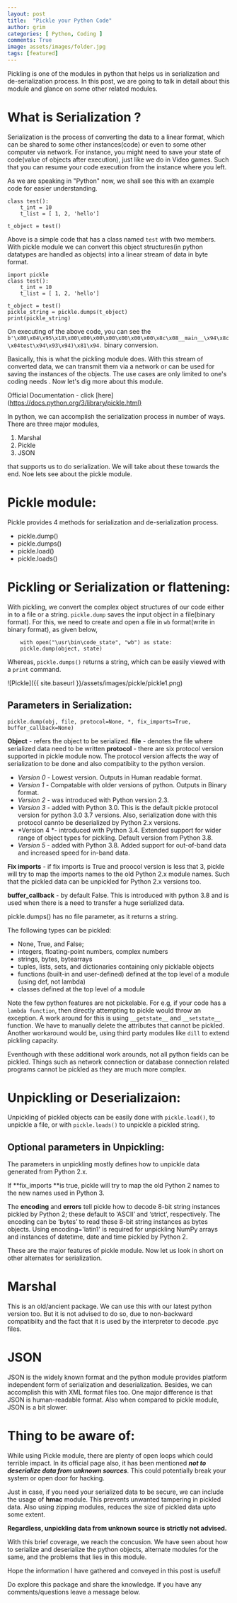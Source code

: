 ```yaml
---
layout: post
title:  "Pickle your Python Code"
author: grim
categories: [ Python, Coding ]
comments: True
image: assets/images/folder.jpg
tags: [featured]
---
```


Pickling is one of the modules in python that helps us in serialization and de-serialization process.
In this post, we are going to talk in detail about this module and glance on some other related modules.

# What is Serialization ?

Serialization is the process of converting the data to a linear format, which can be shared to some other instances(code) or even to some other computer via network.
For instance, you might need to save your state of code(value of objects after execution), just like we do in Video games. Such that you can resume your code execution from the instance where you left. 

As we are speaking in "Python" now, we shall see this with an example code for easier understanding.

```shell
class test():
	t_int = 10
	t_list = [ 1, 2, 'hello']
	
t_object = test()

```
Above is a simple code that has a class named `test` with two members. With pickle module we can convert this object structures(in python datatypes are handled as objects) into a linear stream of data in byte format.

```shell
import pickle
class test():
	t_int = 10
	t_list = [ 1, 2, 'hello']
	
t_object = test()
pickle_string = pickle.dumps(t_object)
print(pickle_string)
```

On executing of the above code, you can see the ```b'\x80\x04\x95\x18\x00\x00\x00\x00\x00\x00\x00\x8c\x08__main__\x94\x8c\x04test\x94\x93\x94)\x81\x94.``` binary conversion.

Basically, this is what the pickling module does. With this stream of converted data, we can transmit them via a network or can be used for saving the instances of the objects. The use cases are only limited to one's coding needs . Now let's dig more about this module.

Official Documentation - click [here](https://docs.python.org/3/library/pickle.html}

In python, we can accomplish the serialization process in number of ways. There are three major modules, 

1. Marshal 
2. Pickle
3. JSON 

that supports us to do serialization. We will take about these towards the end. Noe lets see about the pickle module.

# Pickle module:

Pickle provides 4 methods for serialization and de-serialization process. 

- pickle.dump()
- pickle.dumps()
- pickle.load()
- pickle.loads()

# Pickling or Serialization or flattening:

With pickling, we convert the complex object structures of our code either in to a file or a string. `pickle.dump` saves the input object in a file(binary format). For this, we need to create and open a file in `wb` format(write in binary format), as given below,

```shell
	with open("\usr\bin\code_state", "wb") as state:
	pickle.dump(object, state)
```

Whereas, `pickle.dumps()` returns a string, which can be easily viewed with a `print` command.

![Pickle]({{ site.baseurl }}/assets/images/pickle/pickle1.png)

## Parameters in Serialization:

`pickle.dump(obj, file, protocol=None, *, fix_imports=True, buffer_callback=None)`

**Object** - refers the object to be serialized.
**file** - denotes the file where serialized data need to be written
**protocol** - there are six protocol version supported in pickle module now. 
The protocol version affects the way of serialization to be done and also compatibiity to the python version.

  - *Version 0* - Lowest version. Outputs in Human readable format.
  - *Version 1* - Compatable with older versions of python. Outputs in Binary format.
  - *Version 2* - was introduced with Python version 2.3.
  - *Version 3* - added with Python 3.0. This is the default pickle protocol version for 
     python 3.0   3.7 versions. Also, serialization done with this protocol cannto be deserialized by Python 2.x versions.
  - *Version 4 *- introduced with Python 3.4. Extended support for wider range of object types 
     for pickling. Default version from Python 3.8.
  - *Version 5* - added with Python 3.8. Added support for out-of-band data and increased speed 
     for in-band data.

**Fix imports** - if fix imports is True and proocol version is less that 3, pickle will try to map the imports names to the old Python 2.x module names. Such that the pickled data can be unpickled for Python 2.x versions too.

**buffer_callback** - by default False. This is introduced with python 3.8 and is used when there is a need to transfer a huge serialized data.

pickle.dumps() has no file parameter, as it returns a string.

The following types can be pickled:

  * None, True, and False;
  * integers, floating-point numbers, complex numbers
  * strings, bytes, bytearrays
  * tuples, lists, sets, and dictionaries containing only picklable objects
  * functions (built-in and user-defined) defined at the top level of a module (using def, 
	  not lambda)
  * classes defined at the top level of a module

Note the few python features are not pickelable. For e.g, if your code has a `lambda function`, then directly attempting to pickle would throw an exception.
A work around for this is using `__getstate__` and `__setstate__` function. We have to manually delete the attributes that cannot be pickled.
Another workaround would be, using third party modules like `dill` to extend pickling capacity. 

Eventhough with these additional work arounds, not all python fields can be pickled. Things such as network connection or database connection related programs cannot be pickled as they are much more complex.

# Unpickling or Deserializaion:

Unpickling of pickled objects can be easily done with `pickle.load()`, to unpickle a file, or with `pickle.loads()` to unpickle a pickled string.

## Optional parameters in Unpickling:

The parameters in unpickling mostly defines how to unpickle data generated from Python 2.x.

If **fix_imports **is true, pickle will try to map the old Python 2 names to the new names used in Python 3.

The **encoding** and **errors** tell pickle how to decode 8-bit string instances pickled by Python 2; these default to ‘ASCII’ and ‘strict’, respectively. The encoding can be ‘bytes’ to read these 8-bit string instances as bytes objects. Using encoding='latin1' is required for unpickling NumPy arrays and instances of datetime, date and time pickled by Python 2.

These are the major features of pickle module. Now let us look in short on other alternates for serialization.

# Marshal 
This is an old/ancient package. We can use this with our latest python version too. But it is not advised to do so, due to non-backward compatibiity and the fact that it is used by the interpreter to decode .pyc files. 

# JSON
JSON is the widely known format and the python module provides platform independent form of serialization and deserialization. Besides, we can accomplish this with XML format files too. One major difference is that JSON is human-readable format. Also when compared to pickle module, JSON is a bit slower.

# **Thing to be aware of:**

While using Pickle module, there are plenty of open loops which could terrible impact. In its official page also, it has been mentioned ***not to deserialize data from unknown sources***. This could potentially break your system or open door for hacking.

Just in case, if you need your serialized data to be secure, we can include the usage of **hmac** module. This prevents unwanted tampering in pickled data.
Also using zipping modules, reduces the size of pickled data upto some extent.

**Regardless, unpickling data from unknown source is strictly not advised.**


With this brief coverage, we reach the concusion. We have seen about how to serialize and deserialize the python objects, alternate modules for the same, and the problems that lies in this module.

Hope the information I have gathered and conveyed in this post is useful!

Do explore this package and share the knowledge. If you have any comments/questions leave a message below.